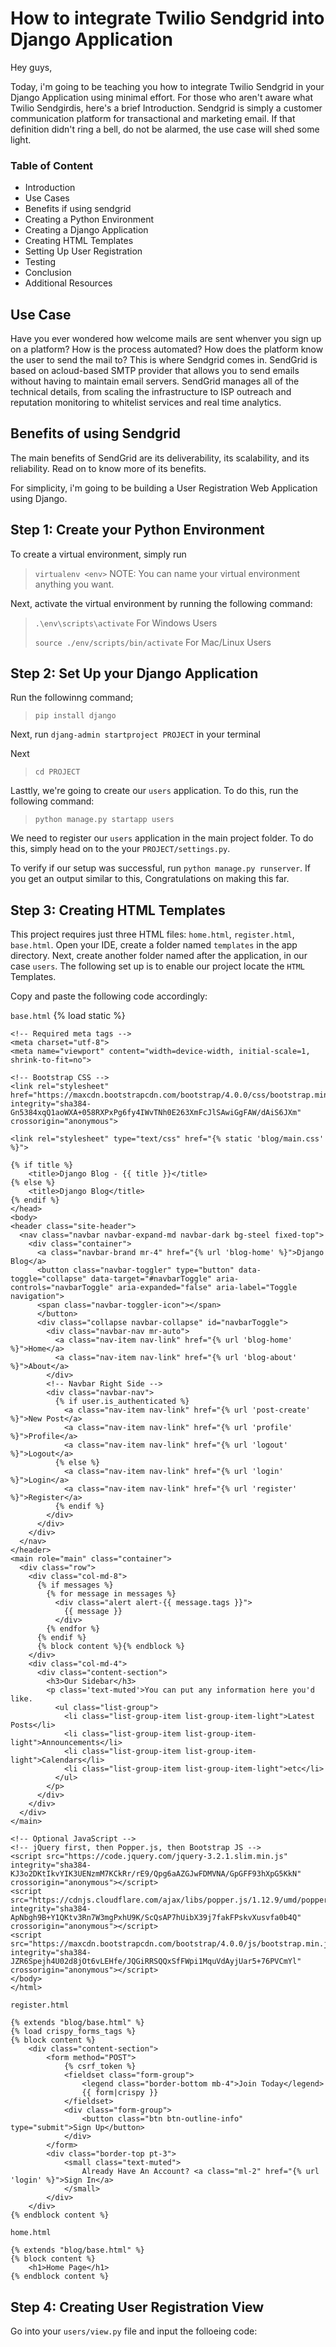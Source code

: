# How to integrate Twilio Sendgrid into Django Application

Hey guys, 

Today, i'm going to be teaching you how to integrate Twilio Sendgrid in your Django Application using minimal effort. For those who aren't aware what Twilio Sendgirdis, here's a brief Introduction. Sendgrid is simply a customer communication platform for transactional and marketing email. If that definition didn't ring a bell, do not be alarmed, the use case will shed some light.

### Table of Content
- Introduction 
- Use Cases
- Benefits if using sendgrid
- Creating a Python Environment
- Creating a Django Application
- Creating HTML Templates
- Setting Up User Registration
- Testing
- Conclusion 
- Additional Resources

## Use Case
Have you ever wondered how welcome mails are sent whenver you sign up on a platform? How is the process automated? How does the platform know the user to send the mail to? This is where Sendgrid comes in.
SendGrid is based on acloud-based SMTP provider that allows you to send emails without having to maintain email servers. SendGrid manages all of the technical details, from scaling the infrastructure to ISP outreach and reputation monitoring to whitelist services and real time analytics.

## Benefits of using Sendgrid
The main benefits of SendGrid are its deliverability, its scalability, and its reliability. Read on to know more of its benefits.


For simplicity, i'm going to be building a User Registration Web Application using Django.


## Step 1: Create your Python Environment
To create a virtual environment, simply run
> `virtualenv <env>`    NOTE: You can name your virtual environment anything you want.

Next, activate the virtual environment by running the following command:

> `.\env\scripts\activate` For Windows Users
> 
> `source ./env/scripts/bin/activate` For Mac/Linux Users

## Step 2: Set Up your Django Application
Run the followinng command;
> `pip install django`

Next, run `djang-admin startproject PROJECT` in your terminal

Next
> `cd PROJECT`
>
Lasttly, we're going to create our `users` application. To do this, run the following command:
> `python manage.py startapp users`

We need to register our `users` application in the main project folder. To do this, simply head on to the your `PROJECT/settings.py`. 

To verify if our setup was successful, run `python manage.py runserver`. If you get an output similar to this, Congratulations on making this far.


## Step 3: Creating HTML Templates
This project requires just three HTML files: `home.html`, `register.html`, `base.html`. Open your IDE, create a folder named `templates` in the app directory. Next, create another folder named after the application, in our case `users`. The following set up is to enable our project locate the `HTML` Templates.

Copy and paste the following code accordingly:

`base.html`
{% load static %}
<!DOCTYPE html>
<html>
<head>

    <!-- Required meta tags -->
    <meta charset="utf-8">
    <meta name="viewport" content="width=device-width, initial-scale=1, shrink-to-fit=no">

    <!-- Bootstrap CSS -->
    <link rel="stylesheet" href="https://maxcdn.bootstrapcdn.com/bootstrap/4.0.0/css/bootstrap.min.css" integrity="sha384-Gn5384xqQ1aoWXA+058RXPxPg6fy4IWvTNh0E263XmFcJlSAwiGgFAW/dAiS6JXm" crossorigin="anonymous">

    <link rel="stylesheet" type="text/css" href="{% static 'blog/main.css' %}">

    {% if title %}
        <title>Django Blog - {{ title }}</title>
    {% else %}
        <title>Django Blog</title>
    {% endif %}
    </head>
    <body>
    <header class="site-header">
      <nav class="navbar navbar-expand-md navbar-dark bg-steel fixed-top">
        <div class="container">
          <a class="navbar-brand mr-4" href="{% url 'blog-home' %}">Django Blog</a>
          <button class="navbar-toggler" type="button" data-toggle="collapse" data-target="#navbarToggle" aria-controls="navbarToggle" aria-expanded="false" aria-label="Toggle navigation">
          <span class="navbar-toggler-icon"></span>
          </button>
          <div class="collapse navbar-collapse" id="navbarToggle">
            <div class="navbar-nav mr-auto">
              <a class="nav-item nav-link" href="{% url 'blog-home' %}">Home</a>
              <a class="nav-item nav-link" href="{% url 'blog-about' %}">About</a>
            </div>
            <!-- Navbar Right Side -->
            <div class="navbar-nav">
              {% if user.is_authenticated %}
                <a class="nav-item nav-link" href="{% url 'post-create' %}">New Post</a>
                <a class="nav-item nav-link" href="{% url 'profile' %}">Profile</a>
                <a class="nav-item nav-link" href="{% url 'logout' %}">Logout</a>
              {% else %}
                <a class="nav-item nav-link" href="{% url 'login' %}">Login</a>
                <a class="nav-item nav-link" href="{% url 'register' %}">Register</a>
              {% endif %}
            </div>
          </div>
        </div>
      </nav>
    </header>
    <main role="main" class="container">
      <div class="row">
        <div class="col-md-8">
          {% if messages %}
            {% for message in messages %}
              <div class="alert alert-{{ message.tags }}">
                {{ message }}
              </div>
            {% endfor %}
          {% endif %}
          {% block content %}{% endblock %}
        </div>
        <div class="col-md-4">
          <div class="content-section">
            <h3>Our Sidebar</h3>
            <p class='text-muted'>You can put any information here you'd like.
              <ul class="list-group">
                <li class="list-group-item list-group-item-light">Latest Posts</li>
                <li class="list-group-item list-group-item-light">Announcements</li>
                <li class="list-group-item list-group-item-light">Calendars</li>
                <li class="list-group-item list-group-item-light">etc</li>
              </ul>
            </p>
          </div>
        </div>
      </div>
    </main>

    <!-- Optional JavaScript -->
    <!-- jQuery first, then Popper.js, then Bootstrap JS -->
    <script src="https://code.jquery.com/jquery-3.2.1.slim.min.js" integrity="sha384-KJ3o2DKtIkvYIK3UENzmM7KCkRr/rE9/Qpg6aAZGJwFDMVNA/GpGFF93hXpG5KkN" crossorigin="anonymous"></script>
    <script src="https://cdnjs.cloudflare.com/ajax/libs/popper.js/1.12.9/umd/popper.min.js" integrity="sha384-ApNbgh9B+Y1QKtv3Rn7W3mgPxhU9K/ScQsAP7hUibX39j7fakFPskvXusvfa0b4Q" crossorigin="anonymous"></script>
    <script src="https://maxcdn.bootstrapcdn.com/bootstrap/4.0.0/js/bootstrap.min.js" integrity="sha384-JZR6Spejh4U02d8jOt6vLEHfe/JQGiRRSQQxSfFWpi1MquVdAyjUar5+76PVCmYl" crossorigin="anonymous"></script>
    </body>
    </html>


`register.html`

    {% extends "blog/base.html" %}
    {% load crispy_forms_tags %}
    {% block content %}
        <div class="content-section">
            <form method="POST">
                {% csrf_token %}
                <fieldset class="form-group">
                    <legend class="border-bottom mb-4">Join Today</legend>
                    {{ form|crispy }}
                </fieldset>
                <div class="form-group">
                    <button class="btn btn-outline-info" type="submit">Sign Up</button>
                </div>
            </form>
            <div class="border-top pt-3">
                <small class="text-muted">
                    Already Have An Account? <a class="ml-2" href="{% url 'login' %}">Sign In</a>
                </small>
            </div>
        </div>
    {% endblock content %}


`home.html`

    {% extends "blog/base.html" %}
    {% block content %}
        <h1>Home Page</h1>
    {% endblock content %}



## Step 4: Creating User Registration View
Go into your `users/view.py` file and input the folloeing code:














  

